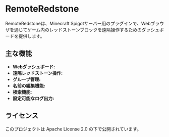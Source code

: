 # RemoteRedstone

RemoteRedstoneは、Minecraft Spigotサーバー用のプラグインで、Webブラウザを通じてゲーム内のレッドストーンブロックを遠隔操作するためのダッシュボードを提供します。

## 主な機能

*   **Webダッシュボード:**
*   **遠隔レッドストーン操作:**
*   **グループ管理:**
*   **名前の編集機能:**
*   **検索機能:**
*   **設定可能なログ出力:**


## ライセンス

このプロジェクトは Apache License 2.0 の下で公開されています。
